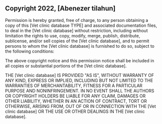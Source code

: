 ## Copyright 2022, [Abenezer tilahun] 

Permission is hereby granted, free of charge, to any person obtaining a copy of this [Vet clinic database TYPE] and associated documentation files, to deal in the [Vet clinic database] without restriction, including without limitation the rights to use, copy, modify, merge, publish, distribute, sublicense, and/or sell copies of the [Vet clinic database], and to permit persons to whom the [Vet clinic database] is furnished to do so, subject to the following conditions:

The above copyright notice and this permission notice shall be included in all copies or substantial portions of the [Vet clinic database].

THE [Vet clinic database] IS PROVIDED "AS IS", WITHOUT WARRANTY OF ANY KIND, EXPRESS OR IMPLIED, INCLUDING BUT NOT LIMITED TO THE WARRANTIES OF MERCHANTABILITY, FITNESS FOR A PARTICULAR PURPOSE AND NONINFRINGEMENT. IN NO EVENT SHALL THE AUTHORS OR COPYRIGHT HOLDERS BE LIABLE FOR ANY CLAIM, DAMAGES OR OTHER LIABILITY, WHETHER IN AN ACTION OF CONTRACT, TORT OR OTHERWISE, ARISING FROM, OUT OF OR IN CONNECTION WITH THE [Vet clinic database] OR THE USE OR OTHER DEALINGS IN THE [Vet clinic database].